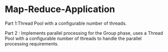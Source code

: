 # Map-Reduce-Application
Part 1:Thread Pool with a configurable number of threads.

Part 2 : Implements parallel processing for the Group phase, uses a Thread Pool with a configurable number of threads to handle the parallel processing requirements.
